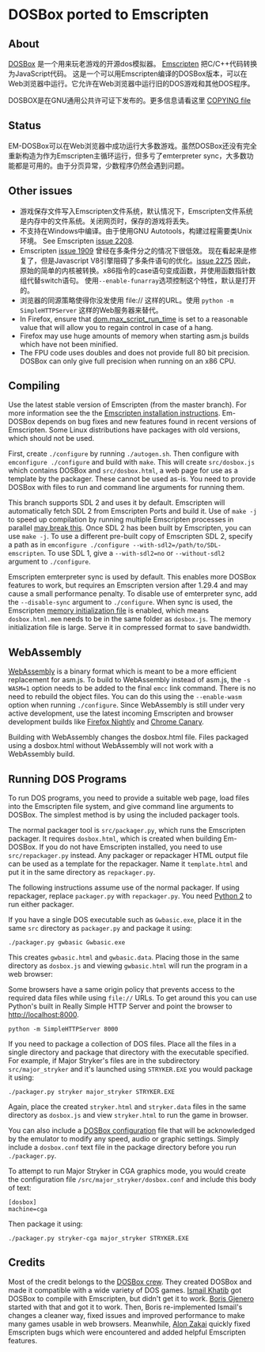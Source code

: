 DOSBox ported to Emscripten
===========================

About
-----

[DOSBox](http://www.dosbox.com/) 是一个用来玩老游戏的开源dos模拟器。 [Emscripten](https://github.com/kripken/emscripten) 把C/C++代码转换为JavaScript代码。 这是一个可以用Emscripten编译的DOSBox版本，可以在Web浏览器中运行。它允许在Web浏览器中运行旧的DOS游戏和其他DOS程序。

DOSBOX是在GNU通用公共许可证下发布的。更多信息请看这里 [COPYING file](https://github.com/dreamlayers/em-dosbox/blob/em-dosbox-0.74/COPYING)

Status
------

EM-DOSBox可以在Web浏览器中成功运行大多数游戏。虽然DOSBox还没有完全重新构造为作为Emscripten主循环运行，但多亏了emterpreter sync，大多数功能都是可用的。由于分页异常，少数程序仍然会遇到问题。

Other issues
------------

* 游戏保存文件写入Emscripten文件系统，默认情况下，Emscripten文件系统是内存中的文件系统。关闭网页时，保存的游戏将丢失。
* 不支持在Windows中编译。由于使用GNU Autotools，构建过程需要类Unix环境。 See Emscripten
  [issue 2208](https://github.com/kripken/emscripten/issues/2208).
* Emscripten [issue 1909](https://github.com/kripken/emscripten/issues/1909)
曾经在多条件分之的情况下很低效。 现在看起来是修复了，但是Javascript V8引擎阻碍了多条件语句的优化。[issue 2275](http://code.google.com/p/v8/issues/detail?id=2275) 因此，原始的简单的内核被转换。x86指令的case语句变成函数，并使用函数指针数组代替switch语句。 使用`--enable-funarray`选项控制这个特性，默认是打开的。
* 浏览器的同源策略使得你没发使用 file:// 这样的URL。使用 `python -m SimpleHTTPServer` 这样的Web服务器来替代。
* In Firefox, ensure that
[dom.max\_script\_run\_time](http://kb.mozillazine.org/Dom.max_script_run_time)
 is set to a reasonable value that will allow you to regain control in case of
a hang.
* Firefox may use huge amounts of memory when starting asm.js builds which have
not been minified.
* The FPU code uses doubles and does not provide full 80 bit precision.
DOSBox can only give full precision when running on an x86 CPU.

Compiling
---------

Use the latest stable version of Emscripten (from the master branch). For
more information see the the
[Emscripten installation instructions](https://kripken.github.io/emscripten-site/docs/getting_started/downloads.html).
Em-DOSBox depends on bug fixes and new features found in recent versions of
Emscripten. Some Linux distributions have packages with old versions, which
should not be used.

First, create `./configure` by running `./autogen.sh`. Then
configure with `emconfigure ./configure` and build with `make`.
This will create `src/dosbox.js` which contains DOSBox and `src/dosbox.html`,
a web page for use as a template by the packager. These cannot be used as-is.
You need to provide DOSBox with files to run and command line arguments for
running them.

This branch supports SDL 2 and uses it by default. Emscripten will
automatically fetch SDL 2 from Emscripten Ports and build it. Use of `make -j`
to speed up compilation by running multiple Emscripten processes in parallel
[may break this](https://github.com/kripken/emscripten/issues/3033).
Once SDL 2 has been built by Emscripten, you can use `make -j`.
To use a different pre-built copy of Emscripten SDL 2, specify a path as in
`emconfigure ./configure --with-sdl2=/path/to/SDL-emscripten`. To use SDL 1,
give a `--with-sdl2=no` or `--without-sdl2` argument to `./configure`.

Emscripten emterpreter sync is used by default. This enables more DOSBox
features to work, but requires an Emscripten version after 1.29.4 and may
cause a small performance penalty. To disable use of emterpreter sync,
add the `--disable-sync` argument to `./configure`. When sync is used,
the Emscripten
[memory initialization file](https://kripken.github.io/emscripten-site/docs/optimizing/Optimizing-Code.html#memory-initialization)
is enabled, which means `dosbox.html.mem` needs to be in the same folder as
`dosbox.js`. The memory initialization file is large. Serve it in compressed
format to save bandwidth.

WebAssembly
-----------

[WebAssembly](https://github.com/kripken/emscripten/wiki/WebAssembly) is a
binary format which is meant to be a more efficient replacement for asm.js.
To build to WebAssembly instead of asm.js, the `-s WASM=1` option needs to
be added to the final `emcc` link command. There is no need to rebuild the
object files. You can do this using the `--enable-wasm` option when running
`./configure`. Since WebAssembly is still under very active development, use
the latest incoming Emscripten and browser development builds like
[Firefox Nightly](https://nightly.mozilla.org/) and
[Chrome Canary](https://www.google.com/chrome/browser/canary.html).

Building with WebAssembly changes the dosbox.html file. Files packaged
using a dosbox.html without WebAssembly will not work with a WebAssembly
build.

Running DOS Programs
--------------------

To run DOS programs, you need to provide a suitable web page, load files into
the Emscripten file system, and give command line arguments to DOSBox. The
simplest method is by using the included packager tools.

The normal packager tool is `src/packager.py`, which runs the Emscripten
packager. It requires `dosbox.html`, which is created when building Em-DOSBox.
If you do not have Emscripten installed, you need to use `src/repackager.py`
instead. Any packager or repackager HTML output file can be used as a template
for the repackager. Name it `template.html` and put it in the same directory
as `repackager.py`.

The following instructions assume use of the normal packager. If using
repackager, replace `packager.py` with `repackager.py`. You need
[Python 2](https://www.python.org/downloads/) to run either packager.

If you have a single DOS executable such as `Gwbasic.exe`, place
it in the same `src` directory as `packager.py` and package it using:

```./packager.py gwbasic Gwbasic.exe```

This creates `gwbasic.html` and `gwbasic.data`. Placing those in the same
directory as `dosbox.js` and viewing `gwbasic.html` will run the program in a
web browser:

Some browsers have a same origin policy that prevents access to the required
data files while using `file://` URLs. To get around this you can use Python's
built in Really Simple HTTP Server and point the browser to
[http://localhost:8000](http://localhost:8000).

```python -m SimpleHTTPServer 8000```

If you need to package a collection of DOS files. Place all the files in a
single directory and package that directory with the executable specified. For
example, if Major Stryker's files are in the subdirectory `src/major_stryker`
and it's launched using `STRYKER.EXE` you would package it using:

```./packager.py stryker major_stryker STRYKER.EXE```

Again, place the created `stryker.html` and `stryker.data` files in the same
directory as `dosbox.js` and view `stryker.html` to run the game in browser.

You can also include a [DOSBox
configuration](http://www.dosbox.com/wiki/Dosbox.conf) file that will be
acknowledged by the emulator to modify any speed, audio or graphic settings.
Simply include a `dosbox.conf` text file in the package directory before you
run `./packager.py`.

To attempt to run Major Stryker in CGA graphics mode, you would create the
configuration file `/src/major_stryker/dosbox.conf` and include this body of
text:

```
[dosbox]
machine=cga
```

Then package it using:

```./packager.py stryker-cga major_stryker STRYKER.EXE```

Credits
-------

Most of the credit belongs to the
[DOSBox crew](http://www.dosbox.com/crew.php).
They created DOSBox and made it compatible with a wide variety of DOS games.
[Ismail Khatib](https://github.com/CeRiAl) got DOSBox
to compile with Emscripten, but didn't get it to work.
[Boris Gjenero](https://github.com/dreamlayers)
started with that and got it to work. Then, Boris re-implemented
Ismail's changes a cleaner way, fixed issues and improved performance to make
many games usable in web browsers. Meanwhile,
[Alon Zakai](https://github.com/kripken/) quickly fixed Emscripten bugs which
were encountered and added helpful Emscripten features.
